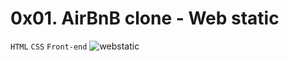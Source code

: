 # 0x01. AirBnB clone - Web static
``HTML`` ``CSS`` ``Front-end``
![webstatic](https://s3.amazonaws.com/intranet-projects-files/concepts/74/hbnb_step1.png)
